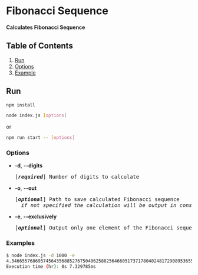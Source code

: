 # Fibonacci Sequence

**Calculates Fibonacci Sequence**

## Table of Contents

1. [Run](#run)
2. [Options](#options)
3. [Example](#examples)

## Run

```bash
npm install
```

```bash
node index.js [options]
```

or

```bash
npm run start -- [options]
```

### Options

- **-d**, **--digits**
    <pre>[<em><b>required</b></em>] Number of digits to calculate</pre>

- **-o**, **--out**
    <pre>[<em><b>optional</b></em>] Path to save calculated Fibonacci sequence
    <em>if not specified the calculation will be output in console</em></pre>

- **-e**, **--exclusively**
    <pre>[<em><b>optional</b></em>] Output only one element of the Fibonacci sequence</pre>

### Examples

```bash
$ node index.js -d 1000 -e
4.3466557686937456435688527675040625802564660517371780402481729089536555417949051890403879840079255169295922593080322634775209689623239873322471161642996440906533187938298969649928516003704476137795166849228875e+208
Execution time (hr): 0s 7.329785ms
```

